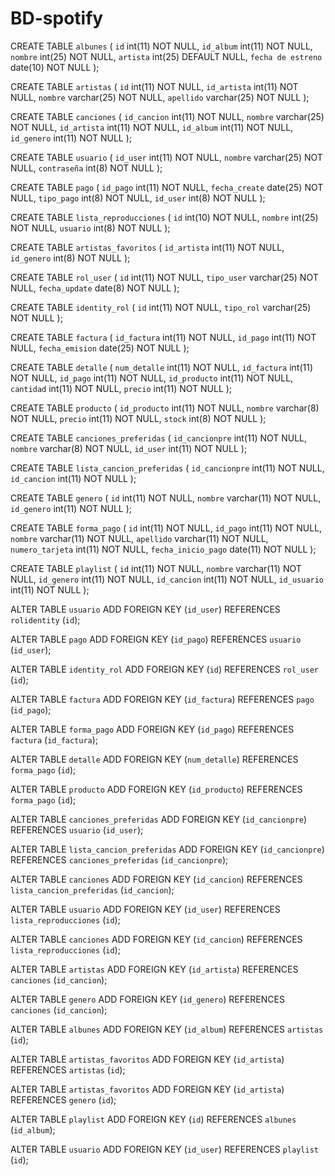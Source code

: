 # BD-spotify

CREATE TABLE `albunes` (
  `id` int(11) NOT NULL,
  `id_album` int(11) NOT NULL,
  `nombre` int(25) NOT NULL,
  `artista` int(25) DEFAULT NULL,
  `fecha de estreno` date(10) NOT NULL
);

CREATE TABLE `artistas` (
  `id` int(11) NOT NULL,
  `id_artista` int(11) NOT NULL,
  `nombre` varchar(25) NOT NULL,
  `apellido` varchar(25) NOT NULL
);

CREATE TABLE `canciones` (
  `id_cancion` int(11) NOT NULL,
  `nombre` varchar(25) NOT NULL,
  `id_artista` int(11) NOT NULL,
  `id_album` int(11) NOT NULL,
  `id_genero` int(11) NOT NULL
);

CREATE TABLE `usuario` (
  `id_user` int(11) NOT NULL,
  `nombre` varchar(25) NOT NULL,
  `contraseña` int(8) NOT NULL
);

CREATE TABLE `pago` (
  `id_pago` int(11) NOT NULL,
  `fecha_create` date(25) NOT NULL,
  `tipo_pago` int(8) NOT NULL,
  `id_user` int(8) NOT NULL
);

CREATE TABLE `lista_reproducciones` (
  `id` int(10) NOT NULL,
  `nombre` int(25) NOT NULL,
  `usuario` int(8) NOT NULL
);

CREATE TABLE `artistas_favoritos` (
  `id_artista` int(11) NOT NULL,
  `id_genero` int(8) NOT NULL
);

CREATE TABLE `rol_user` (
  `id` int(11) NOT NULL,
  `tipo_user` varchar(25) NOT NULL,
  `fecha_update` date(8) NOT NULL
);

CREATE TABLE `identity_rol` (
  `id` int(11) NOT NULL,
  `tipo_rol` varchar(25) NOT NULL
);

CREATE TABLE `factura` (
  `id_factura` int(11) NOT NULL,
  `id_pago` int(11) NOT NULL,
  `fecha_emision` date(25) NOT NULL
);

CREATE TABLE `detalle` (
  `num_detalle` int(11) NOT NULL,
  `id_factura` int(11) NOT NULL,
  `id_pago` int(11) NOT NULL,
  `id_producto` int(11) NOT NULL,
  `cantidad` int(11) NOT NULL,
  `precio` int(11) NOT NULL
);

CREATE TABLE `producto` (
  `id_producto` int(11) NOT NULL,
  `nombre` varchar(8) NOT NULL,
  `precio` int(11) NOT NULL,
  `stock` int(8) NOT NULL
);

CREATE TABLE `canciones_preferidas` (
  `id_cancionpre` int(11) NOT NULL,
  `nombre` varchar(8) NOT NULL,
  `id_user` int(11) NOT NULL
);

CREATE TABLE `lista_cancion_preferidas` (
  `id_cancionpre` int(11) NOT NULL,
  `id_cancion` int(11) NOT NULL
);

CREATE TABLE `genero` (
  `id` int(11) NOT NULL,
  `nombre` varchar(11) NOT NULL,
  `id_genero` int(11) NOT NULL
);

CREATE TABLE `forma_pago` (
  `id` int(11) NOT NULL,
  `id_pago` int(11) NOT NULL,
  `nombre` varchar(11) NOT NULL,
  `apellido` varchar(11) NOT NULL,
  `numero_tarjeta` int(11) NOT NULL,
  `fecha_inicio_pago` date(11) NOT NULL
);

CREATE TABLE `playlist` (
  `id` int(11) NOT NULL,
  `nombre` varchar(11) NOT NULL,
  `id_genero` int(11) NOT NULL,
  `id_cancion` int(11) NOT NULL,
  `id_usuario` int(11) NOT NULL
);

ALTER TABLE `usuario` ADD FOREIGN KEY (`id_user`) REFERENCES `rolidentity` (`id`);

ALTER TABLE `pago` ADD FOREIGN KEY (`id_pago`) REFERENCES `usuario` (`id_user`);

ALTER TABLE `identity_rol` ADD FOREIGN KEY (`id`) REFERENCES `rol_user` (`id`);

ALTER TABLE `factura` ADD FOREIGN KEY (`id_factura`) REFERENCES `pago` (`id_pago`);

ALTER TABLE `forma_pago` ADD FOREIGN KEY (`id_pago`) REFERENCES `factura` (`id_factura`);

ALTER TABLE `detalle` ADD FOREIGN KEY (`num_detalle`) REFERENCES `forma_pago` (`id`);

ALTER TABLE `producto` ADD FOREIGN KEY (`id_producto`) REFERENCES `forma_pago` (`id`);

ALTER TABLE `canciones_preferidas` ADD FOREIGN KEY (`id_cancionpre`) REFERENCES `usuario` (`id_user`);

ALTER TABLE `lista_cancion_preferidas` ADD FOREIGN KEY (`id_cancionpre`) REFERENCES `canciones_preferidas` (`id_cancionpre`);

ALTER TABLE `canciones` ADD FOREIGN KEY (`id_cancion`) REFERENCES `lista_cancion_preferidas` (`id_cancion`);

ALTER TABLE `usuario` ADD FOREIGN KEY (`id_user`) REFERENCES `lista_reproducciones` (`id`);

ALTER TABLE `canciones` ADD FOREIGN KEY (`id_cancion`) REFERENCES `lista_reproducciones` (`id`);

ALTER TABLE `artistas` ADD FOREIGN KEY (`id_artista`) REFERENCES `canciones` (`id_cancion`);

ALTER TABLE `genero` ADD FOREIGN KEY (`id_genero`) REFERENCES `canciones` (`id_cancion`);

ALTER TABLE `albunes` ADD FOREIGN KEY (`id_album`) REFERENCES `artistas` (`id`);

ALTER TABLE `artistas_favoritos` ADD FOREIGN KEY (`id_artista`) REFERENCES `artistas` (`id`);

ALTER TABLE `artistas_favoritos` ADD FOREIGN KEY (`id_artista`) REFERENCES `genero` (`id`);

ALTER TABLE `playlist` ADD FOREIGN KEY (`id`) REFERENCES `albunes` (`id_album`);

ALTER TABLE `usuario` ADD FOREIGN KEY (`id_user`) REFERENCES `playlist` (`id`);
